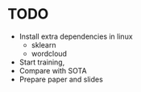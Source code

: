 # TODO
- Install extra dependencies in linux
    - sklearn
    - wordcloud
- Start training,
- Compare with SOTA
- Prepare paper and slides